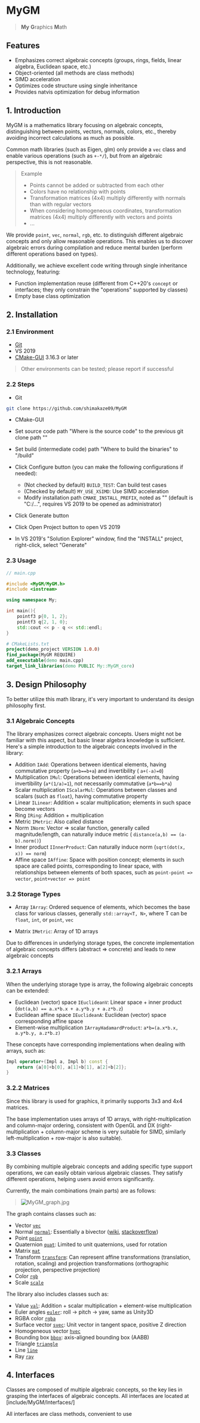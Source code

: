 # MyGM

> **My** **G**raphics **M**ath

## Features

- Emphasizes correct algebraic concepts (groups, rings, fields, linear algebra, Euclidean space, etc.)
- Object-oriented (all methods are class methods)
- SIMD acceleration
- Optimizes code structure using single inheritance
- Provides natvis optimization for debug information

## 1. Introduction

MyGM is a mathematics library focusing on algebraic concepts, distinguishing between points, vectors, normals, colors,
etc., thereby avoiding incorrect calculations as much as possible.

Common math libraries (such as Eigen, glm) only provide a `vec` class and enable various operations (such as `+-*/`),
but from an algebraic perspective, this is not reasonable.

> Example
>
> - Points cannot be added or subtracted from each other
> - Colors have no relationship with points
> - Transformation matrices (4x4) multiply differently with normals than with regular vectors
> - When considering homogeneous coordinates, transformation matrices (4x4) multiply differently with vectors and points
> - ...

We provide `point`, `vec`, `normal`, `rgb`, etc. to distinguish different algebraic concepts and only allow reasonable
operations. This enables us to discover algebraic errors during compilation and reduce mental burden (perform different
operations based on types).

Additionally, we achieve excellent code writing through single inheritance technology, featuring:

- Function implementation reuse (different from C++20's `concept` or interfaces; they only constrain the "operations"
  supported by classes)
- Empty base class optimization

## 2. Installation

### 2.1 Environment

- [Git](https://git-scm.com/)
- VS 2019
- [CMake-GUI](https://cmake.org/) 3.16.3 or later

> Other environments can be tested; please report if successful

### 2.2 Steps

- Git

```bash
git clone https://github.com/shimakaze09/MyGM
```

- CMake-GUI

- Set source code path "Where is the source code" to the previous git clone path "<your-path-to-MyGM>"
- Set build (intermediate code) path "Where to build the binaries" to "<your-path-to-MyGM>/build"
- Click Configure button (you can make the following configurations if needed):
    - (Not checked by default) `BUILD_TEST`: Can build test cases
    - (Checked by default) `MY_USE_XSIMD`: Use SIMD acceleration
    - Modify installation path `CMAKE_INSTALL_PREFIX`, noted as "<install-path>" (default is "C:/...", requires VS 2019
      to be opened as administrator)


- Click Generate button
- Click Open Project button to open VS 2019

- In VS 2019's "Solution Explorer" window, find the "INSTALL" project, right-click, select "Generate"

### 2.3 Usage

```cpp
// main.cpp

#include <MyGM/MyGM.h>
#include <iostream>

using namespace My;

int main(){
    pointf3 p{0, 1, 2};
    pointf3 q{2, 1, 0};
    std::cout << p - q << std::endl;
}
```

```cmake
# CMakeLists.txt
project(demo_project VERSION 1.0.0)
find_package(MyGM REQUIRE)
add_executable(demo main.cpp)
target_link_libraries(demo PUBLIC My::MyGM_core)
```

## 3. Design Philosophy

To better utilize this math library, it's very important to understand its design philosophy first.

### 3.1 Algebraic Concepts

The library emphasizes correct algebraic concepts. Users might not be familiar with this aspect, but basic linear
algebra knowledge is sufficient. Here's a simple introduction to the algebraic concepts involved in the library:

- Addition `IAdd`: Operations between identical elements, having commutative property (`a+b==b+a`) and invertibility (
  `a+(-a)=0`)
- Multiplication `IMul`: Operations between identical elements, having invertibility (`a*(1/a)=1`), not necessarily
  commutative (`a*b==b*a`)
- Scalar multiplication `IScalarMul`: Operations between classes and scalars (such as `float`), having commutative
  property
- Linear `ILinear`: Addition + scalar multiplication; elements in such space become vectors
- Ring `IRing`: Addition + multiplication
- Metric `IMetric`: Also called distance
- Norm `INorm`: Vector => scalar function, generally called magnitude/length, can naturally induce metric (
  `distance(a,b) == (a-b).norm()`)
- Inner product `IInnerProduct`: Can naturally induce norm (`sqrt(dot(x, x)) == norm`)
- Affine space `IAffine`: Space with position concept; elements in such space are called points, corresponding to linear
  space, with relationships between elements of both spaces, such as `point-point => vector`, `point+vector => point`

### 3.2 Storage Types

- Array `IArray`: Ordered sequence of elements, which becomes the base class for various classes, generally
  `std::array<T, N>`, where T can be `float`, `int`, or `point`, `vec`

- Matrix `IMetric`: Array of 1D arrays

Due to differences in underlying storage types, the concrete implementation of algebraic concepts differs (abstract =>
concrete) and leads to new algebraic concepts

### 3.2.1 Arrays

When the underlying storage type is array, the following algebraic concepts can be extended:

- Euclidean (vector) space `IEuclideanV`: Linear space + inner product (`dot(a,b) == a.x*b.x + a.y*b.y + a.z*b.z`)
- Euclidean affine space `IEuclideanA`: Euclidean (vector) space corresponding affine space
- Element-wise multiplication `IArrayHadamardProduct`: `a*b=(a.x*b.x, a.y*b.y, a.z*b.z)`

These concepts have corresponding implementations when dealing with arrays, such as:

```cpp
Impl operator+(Impl a, Impl b) const {
    return {a[0]+b[0], a[1]+b[1], a[2]+b[2]};
}
```

### 3.2.2 Matrices

Since this library is used for graphics, it primarily supports 3x3 and 4x4 matrices.

The base implementation uses arrays of 1D arrays, with right-multiplication and column-major ordering, consistent with
OpenGL and DX (right-multiplication + column-major scheme is very suitable for SIMD, similarly left-multiplication +
row-major is also suitable).

### 3.3 Classes

By combining multiple algebraic concepts and adding specific type support operations, we can easily obtain various
algebraic classes. They satisfy different operations, helping users avoid errors significantly.

Currently, the main combinations (main parts) are as follows:

> ![MyGM_graph.jpg](https://cdn.jsdelivr.net/gh/shimakaze09/MyData@main/MyGM/MyGM_graph.jpg)

The graph contains classes such as:

- Vector [`vec`](include/MyGM/vec.h)
- Normal [`normal`](include/MyGM/normal.h): Essentially a
  bivector ([wiki](https://en.wikipedia.org/wiki/Bivector), [stackoverflow](ttps://stackoverflow.com/questions/30465573/transforming-surface-normal-vectors-and-tangent-vectors))
- Point [`point`](include/MyGM/point.h)
- Quaternion [`quat`](include/MyGM/quat.h): Limited to unit quaternions, used for rotation
- Matrix [`mat`](include/MyGM/mat.h)
- Transform [`transform`](include/MyGM/transform.h): Can represent affine transformations (translation, rotation,
  scaling) and projection transformations (orthographic projection, perspective projection)
- Color [`rgb`](include/MyGM/rgb.h)
- Scale [`scale`](include/MyGM/scale.h)

The library also includes classes such as:

- Value [`val`](include/MyGM/val.h): Addition + scalar multiplication + element-wise multiplication
- Euler angles [`euler`](include/MyGM/euler.h): roll -> pitch -> yaw, same as Unity3D
- RGBA color [`rgba`](include/MyGM/rgba.h)
- Surface vector [`svec`](include/MyGM/svec.h): Unit vector in tangent space, positive Z direction
- Homogeneous vector [`hvec`](include/MyGM/svec.h)
- Bounding box [`bbox`](include/MyGM/bbox.h): axis-aligned bounding box (AABB)
- Triangle [`triangle`](include/MyGM/triangle.h)
- Line [`line`](include/MyGM/line.h)
- Ray [`ray`](include/MyGM/ray.h)

## 4. Interfaces

Classes are composed of multiple algebraic concepts, so the key lies in grasping the interfaces of algebraic concepts.
All interfaces are located at [include/MyGM/Interfaces/]

All interfaces are class methods, convenient to use